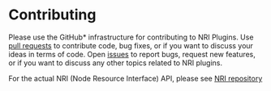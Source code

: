 # Contributing

Please use the GitHub\* infrastructure for contributing to NRI Plugins.
Use [pull requests](https://github.com/containers/nri-plugins/pulls)
to contribute code, bug fixes, or if you want to discuss your ideas in terms of
code. Open [issues](https://github.com/containers/nri-plugins/issues) to
report bugs, request new features, or if you want to discuss any other topics
related to NRI plugins.

For the actual NRI (Node Resource Interface) API, please see [NRI repository](https://github.com/containerd/nri)
